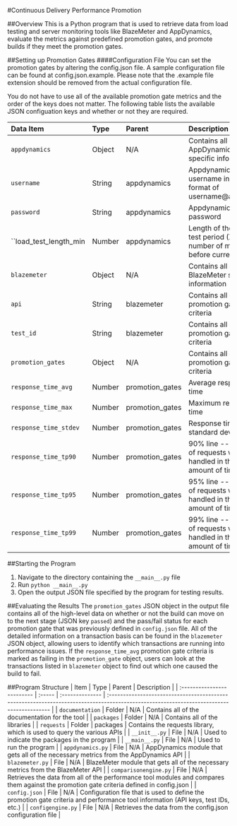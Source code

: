 #Continuous Delivery Performance Promotion

##Overview
This is a Python program that is used to retrieve data from load testing and server monitoring tools like BlazeMeter and AppDynamics, evaluate the metrics against predefined promotion gates, and promote builds if they meet the promotion gates.

##Setting up Promotion Gates
####Configuration File
You can set the promotion gates by altering the config.json file. A sample configuration file can be found at config.json.example. Please note that the .example file extension should be removed from the actual configuration file.

You do not have to use all of the available promotion gate metrics and the order of the keys does not matter. The following table lists the available JSON configuation keys and whether or not they are required.

| Data Item               | Type   | Parent          | Description                                                              | Required |
| :---------------------- | :----- | :-------------- | :----------------------------------------------------------------------- | :------: |
| ``appdynamics``         | Object | N/A             | Contains all of the AppDynamics specific information                     | Yes      |
| ``username``            | String | appdynamics     | Appdynamics username in the format of username@account                   | Yes      |
| ``password``            | String | appdynamics     | Appdynamics password                                                     | Yes      |
| ``load_test_length_min  | Number | appdynamics     | Length of the load test period (X number of minutes before current time) | Yes      |
| ``blazemeter``          | Object | N/A             | Contains all of the BlazeMeter specific information                      | Yes      |
| ``api``                 | String | blazemeter      | Contains all of the promotion gate criteria                              | Yes      |
| ``test_id``             | String | blazemeter      | Contains all of the promotion gate criteria                              | Yes      |
| ``promotion_gates``     | Object | N/A             | Contains all of the promotion gate criteria                              | Yes      |
| ``response_time_avg``   | Number | promotion_gates | Average response time                                                    | No       |
| ``response_time_max``   | Number | promotion_gates | Maximum response time                                                    | No       |
| ``response_time_stdev`` | Number | promotion_gates | Response time standard deviation                                         | No       |
| ``response_time_tp90``  | Number | promotion_gates | 90% line -- 90% of requests were handled in this amount of time          | No       |
| ``response_time_tp95``  | Number | promotion_gates | 95% line -- 95% of requests were handled in this amount of time          | No       |
| ``response_time_tp99``  | Number | promotion_gates | 99% line -- 99% of requests were handled in this amount of time          | No       |

##Starting the Program
1. Navigate to the directory containing the ``__main__.py`` file
2. Run ``python __main__.py``
3. Open the output JSON file specified by the program for testing results.

##Evaluating the Results
The ``promotion_gates`` JSON object in the output file contains all of the high-level data on whether or not the build can move on to the next stage (JSON key ``passed``) and the pass/fail status for each promotion gate that was previously defined in ``config.json`` file. All of the detailed information on a transaction basis can be found in the ``blazemeter`` JSON object, allowing users to identify which transactions are running into performance issues. If the ``response_time_avg`` promotion gate criteria is marked as failing in the ``promotion_gate`` object, users can look at the transactions listed in ``blazemeter`` object to find out which one caused the build to fail.

##Program Structure
| Item                       | Type   | Parent          | Description                                                                                                                              |
| :------------------------- | :----- | :-------------- | :--------------------------------------------------------------------------------------------------------------------------------------- |
| ``documentation``          | Folder | N/A             | Contains all of the documentation for the tool                                                                                           |
| ``packages``               | Folder | N/A             | Contains all of the libraries                                                                                                            |
| ``requests``               | Folder | packages        | Contains the requests library, which is used to query the various APIs                                                                   |
| ``__init__.py``            | File   | N/A             | Used to indicate the packages in the program                                                                                             |
| ``__main__.py``            | File   | N/A             | Used to run the program                                                                                                                  |
| ``appdynamics.py``         | File   | N/A             | AppDynamics module that gets all of the necessary metrics from the AppDynamics API                                                       |
| ``blazemeter.py``          | File   | N/A             | BlazeMeter module that gets all of the necessary metrics from the BlazeMeter API                                                         |
| ``comparisonengine.py``    | File   | N/A             | Retrieves the data from all of the performance tool modules and compares them against the promotion gate criteria defined in config.json |
| ``config.json``            | File   | N/A             | Configuration file that is used to define the promotion gate criteria and performance tool information (API keys, test IDs, etc.)        |
| ``configengine.py``        | File   | N/A             | Retrieves the data from the config.json configuration file                                                                               |
